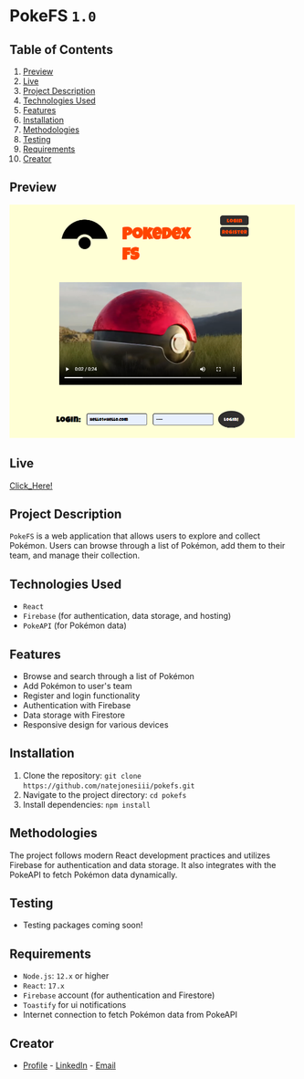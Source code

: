 # PokeFS `1.0`

## Table of Contents

1. [Preview](#preview)
2. [Live](#live)
3. [Project Description](#project-description)
4. [Technologies Used](#technologies-used)
5. [Features](#features)
6. [Installation](#installation)
7. [Methodologies](#methodologies)
8. [Testing](#testing)
9. [Requirements](#requirements)
10. [Creator](#creator)

## Preview

<img width="500" alt="Tag" src="https://github.com/NateJonesIII/pokefs/blob/main/src/assets/preview.PNG">

## Live

[Click_Here!](https://pokedexfs-db.web.app)

## Project Description

`PokeFS` is a web application that allows users to explore and collect Pokémon. Users can browse through a list of Pokémon, add them to their team, and manage their collection.

## Technologies Used

- `React`
- `Firebase` (for authentication, data storage, and hosting)
- `PokeAPI` (for Pokémon data)

## Features

- Browse and search through a list of Pokémon
- Add Pokémon to user's team
- Register and login functionality
- Authentication with Firebase
- Data storage with Firestore
- Responsive design for various devices

## Installation

1. Clone the repository: `git clone https://github.com/natejonesiii/pokefs.git`
2. Navigate to the project directory: `cd pokefs`
3. Install dependencies: `npm install`

## Methodologies

The project follows modern React development practices and utilizes Firebase for authentication and data storage. It also integrates with the PokeAPI to fetch Pokémon data dynamically.

## Testing

- Testing packages coming soon!

## Requirements

- `Node.js`: `12.x` or higher
- `React`: `17.x`
- `Firebase` account (for authentication and Firestore)
- `Toastify` for ui notifications
- Internet connection to fetch Pokémon data from PokeAPI

## Creator

- [Profile](https://github.com/NateJonesIII/ "Nathaniel Jones") - [LinkedIn](https://www.linkedin.com/in/nathaniel-jones/) - [Email](mailto:15nate.jones@gmail.com?subject=Hello "Hello Nate!")
